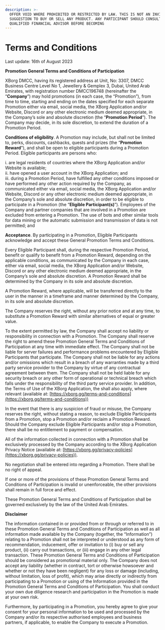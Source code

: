 ```yaml
---
description: >-
  OFFER VOID WHERE PROHIBITED OR RESTRICTED BY LAW. THIS IS NOT AN INVITATION OR
  SUGGESTION TO BUY OR SELL ANY PRODUCT. ANY PARTICIPANT SHOULD CONSULT WITH A
  QUALIFIED FINANCIAL ADVISOR BEFORE BECOMING
---
```


# Terms and Conditions

Last update: 16th of August 2023

**Promotion General Terms and Conditions of Participation**

XBorg DMCC, having its registered address at Unit, No: 3307,  DMCC Business Centre Level No 1, Jewellery & Gemplex 3, Dubai, United Arab Emirates, with registration number DMCC196748 (hereinafter the “**Company**”) may hold promotions (in each case, the “Promotion”), from time to time, starting and ending on the dates specified for each separate Promotion either via email, social media, the XBorg Application and/or Website, Discord or any other electronic medium deemed appropriate, in the Company’s sole and absolute discretion (the “**Promotion Period**”). The Company may decide, in its sole discretion, to extend the duration of a Promotion Period.

**Conditions of eligibility**. A Promotion may include, but shall not be limited to, perks, discounts, cashbacks, quests and prizes (the “**Promotion Reward**”), and shall be open to eligible participants during a Promotion Period. Eligible participants are persons who:

i. are legal residents of countries where the XBorg Application and/or Website is available;\
ii. have opened a user account in the XBorg Application; and\
iii. during a Promotion Period, have fulfilled any other conditions imposed or have performed any other action required by the Company, as communicated either via email, social media, the XBorg Application and/or Website, Discord or any other electronic medium deemed appropriate, in the Company’s sole and absolute discretion, in order to be eligible to participate in a Promotion (the “**Eligible Participant(s)**”). Employees of the Company and partner companies that are involved in a Promotion are excluded from entering a Promotion. The use of bots and other similar tools for data mining or the automatic submission and transmission of data is not permitted; and

**Acceptance**. By participating in a Promotion, Eligible Participants acknowledge and accept these General Promotion Terms and Conditions.

Every Eligible Participant shall, during the respective Promotion Period, benefit or qualify to benefit from a Promotion Reward, depending on the applicable conditions, as communicated by the Company in each case, either via email, social media, the XBorg Application and/or Website, Discord or any other electronic medium deemed appropriate, in the Company’s sole and absolute discretion. A Promotion Reward shall be determined by the Company in its sole and absolute discretion.

A Promotion Reward, where applicable, will be transferred directly to the user in the manner in a timeframe and manner determined by the Company, in its sole and absolute discretion.

The Company reserves the right, without any prior notice and at any time, to substitute a Promotion Reward with similar alternatives of equal or greater value.

To the extent permitted by law, the Company shall accept no liability or responsibility in connection with a Promotion. The Company shall reserve the right to amend these Promotion General Terms and Conditions of Participation at any time with immediate effect. The Company shall not be liable for server failures and performance problems encountered by Eligible Participants that participate. The Company shall not be liable for any actions and/or omissions which result in a breach of any warranties made by a third party service provider to the Company by virtue of any contractual agreement between them. The Company shall not be held liable for any security breach or any other form of operational or technical breach which falls under the responsibility of the third party service provider. In addition, the Terms of Use of the XBorg Application, the shall also apply, where relevant (available at: [https://xborg.gg/terms-and-conditions](https://xborg.gg/terms-and-conditions))

In the event that there is any suspicion of fraud or misuse, the Company reserves the right, without stating a reason, to exclude Eligible Participants from a Promotion, stop a Promotion and/or reclaim a Promotion Reward. Should the Company exclude Eligible Participants and/or stop a Promotion, there shall be no entitlement to payment or compensation.

All of the information collected in connection with a Promotion shall be exclusively processed by the Company according to the XBorg Application Privacy Notice (available at: [https://xborg.gg/privacy-policies](https://xborg.gg/privacy-policies)).

No negotiation shall be entered into regarding a Promotion. There shall be no right of appeal.

If one or more of the provisions of these Promotion General Terms and Conditions of Participation is invalid or unenforceable, the other provisions shall remain in full force and effect.

These Promotion General Terms and Conditions of Participation shall be governed exclusively by the law of the United Arab Emirates.

&#x20;

&#x20;

**Disclaimer**

The information contained in or provided from or through or referred to in these Promotion General Terms and Conditions of Participation as well as all information made available by the Company (together, the “Information”) relating to a Promotion shall not be interpreted or understood as any form of recommendation, inducement, offer or invitation to (i) buy or sell any product, (ii) carry out transactions, or (iii) engage in any other legal transaction. These Promotion General Terms and Conditions of Participation should be considered as promotional material only. The Company does not accept any liability (whether in contract, tort or otherwise howsoever and whether or not they have been negligent) for any loss or damage (including, without limitation, loss of profit), which may arise directly or indirectly from participating to a Promotion or using of the Information provided in the Promotion General Terms and Conditions of Participation. You shall conduct your own due diligence research and participation in the Promotion is made at your own risk.

&#x20;

Furthermore, by participating in a Promotion, you hereby agree to give your consent for your personal information to be used and processed by the Company and/or its respective authorised employees and business partners, if applicable, to enable the Company to execute a Promotion.
